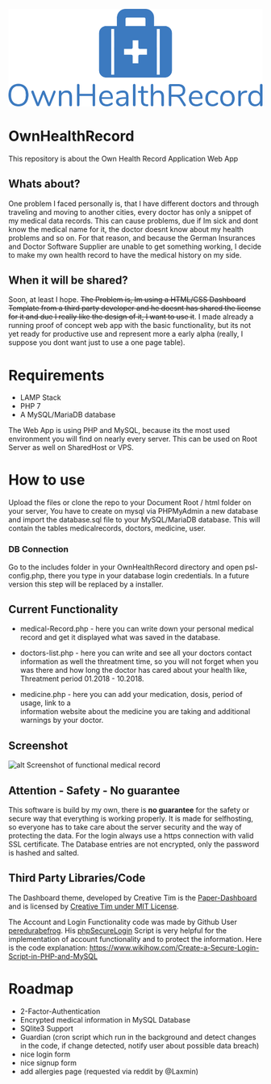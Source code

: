 ![](ownhealthrecord_logo.png)

# OwnHealthRecord
This repository is about the Own Health Record Application Web App

## Whats about?
One problem I faced personally is, that I have different doctors and through traveling and moving to another cities, every doctor has only a snippet of my medical data records.
This can cause problems, due if Im sick and dont know the medical name for it, the doctor doesnt know about my health problems and so on.
For that reason, and because the German Insurances and Doctor Software Supplier are unable to get something working, I decide to make my own health record to have the medical history on my side.

## When it will be shared?
Soon, at least I hope.
~~The Problem is, Im using a HTML/CSS Dashboard Template from a third party developer and he doesnt has shared the license for it and due I really like the design of it, I want to use it~~. I made already a running proof of concept web app with the basic functionality, but its not yet ready for productive use and represent more a early alpha (really, I suppose you dont want just to use a one page table).

# Requirements
* LAMP Stack
* PHP 7
* A MySQL/MariaDB database

The Web App is using PHP and MySQL, because its the most used environment you will find on nearly every server. This can be used on Root Server as well on SharedHost or VPS.

# How to use
Upload the files or clone the repo to your Document Root / html folder on your server, 
You have to create on mysql via PHPMyAdmin a new database and import the database.sql file to your MySQL/MariaDB database. This will contain the tables medicalrecords, doctors, medicine, user.

### DB Connection
Go to the includes folder in your OwnHealthRecord directory and open psl-config.php, there you type in your database login credentials. In a future version this step will be replaced by a installer.

## Current Functionality
* medical-Record.php - here you can write down your personal medical record and get it    displayed what was saved in the database.

* doctors-list.php - here you can write and see all your doctors contact information as well the threatment time, so you will not forget when you was there and how long the doctor has cared about your health like, Threatment period 01.2018 - 10.2018.
  
* medicine.php - here you can add your medication, dosis, period of usage, link to a    
  information website about the medicine you are taking and additional warnings by your doctor.


## Screenshot
![alt Screenshot of functional medical record](https://github.com/petrk94/ownhealthrecord/blob/master/ownhealthrecord_medrecord_dashboard.png)

## Attention - Safety - No guarantee
This software is build by my own, there is **no guarantee** for the safety or secure way that everything is working properly. It is made for selfhosting, so everyone has to take care about the server security and the way of protecting the data. For the login always use a https connection with valid SSL certificate. The Database entries are not encrypted, only the password is hashed and salted.

## Third Party Libraries/Code

The Dashboard theme, developed by Creative Tim is the <a href="https://github.com/creativetimofficial/paper-dashboard" target="_blank">Paper-Dashboard</a> and is licensed by <a href="https://www.creative-tim.com/license/" target="_blank">Creative Tim under MIT License</a>.

The Account and Login Functionality code was made by Github User <a href="https://github.com/peredurabefrog" target="_blank">peredurabefrog</a>.
His <a href="https://github.com/peredurabefrog/phpSecureLogin" target="_blank">phpSecureLogin</a> Script is very helpful for the implementation of account functionality and to protect the information. 
Here is the code explanation: https://www.wikihow.com/Create-a-Secure-Login-Script-in-PHP-and-MySQL

# Roadmap
* 2-Factor-Authentication
* Encrypted medical information in MySQL Database
* SQlite3 Support
* Guardian (cron script which run in the background and detect changes in the code, if change detected, notify user about possible data breach)
* nice login form
* nice signup form
* add allergies page (requested via reddit by @Laxmin)
